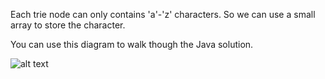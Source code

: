 Each trie node can only contains 'a'-'z' characters. So we can use a small array to store the character.

You can use this diagram to walk though the Java solution.

![alt text][trie-image]

[trie-image]: http://www.programcreek.com/wp-content/uploads/2014/05/implement-trie.png "Trie Diagram"
